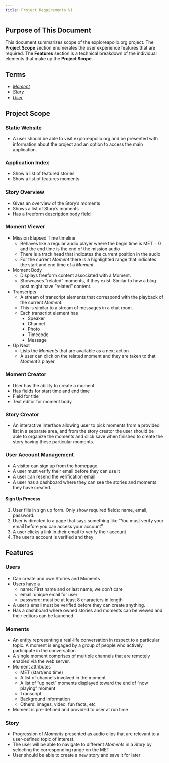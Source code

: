 ```yaml
---
title: Project Requirements V1
---
```


## Purpose of This Document
This document summarizes scope of the exploreapollo.org project. The **Project Scope** section enumerates the user experience features that are required. The **Features** section is a technical breakdown of the individual elements that make up the **Project Scope**.

## Terms
* [*Moment*](#moments)
* [*Story*](#story)
* [*User*](#users)

## Project Scope
### Static Website
* A user should be able to visit exploreapollo.org and be presented with information about the project and an option to access the main application.

### Application Index
* Show a list of featured stories
* Show a list of features moments

### Story Overview
* Gives an overview of the Story’s moments
* Shows a list of Story’s moments
* Has a freeform description body field

### Moment Viewer
* Mission Elapsed Time timeline
  * Behaves like a regular audio player where the begin time is MET = 0 and the end time is the end of the mission audio
  * There is a track head that indicates the current position in the audio
  * For the current *Moment* there is a highlighted range that indicates the start and end time of a *Moment*.
* Moment Body
  * Displays freeform content associated with a Moment.
  * Showcases “related” moments, if they exist. Similar to how a blog post might have “related” content.
* Transcripts
  * A stream of transcript elements that correspond with the playback of the current *Moment*.
  * This is similar to a stream of messages in a chat room.
  * Each transcript element has
    * Speaker
    * Channel
    * Photo
    * Timecode
    * Message
* Up Next
  *  Lists the *Moments* that are available as a next action
  * A user can click on the related moment and they are taken to that *Moment’s* player

### Moment Creator
* User has the ability to create a moment
* Has fields for start time and end time
* Field for title
* Text editor for moment body

### Story Creator
* An interactive interface allowing user to pick moments from a provided list in a separate area, and from the story creator the user should be able to organize the moments and click save when finished to create the story having these particular moments.

### User Account Management
* A visitor can sign up from the homepage
* A user must verify their email before they can use it
* A user can resend the verification email
* A user has a dashboard where they can see the stories and moments they have created.

#### Sign Up Process
1.  User fills in sign up form. Only show required fields: name, email, password.
2.  User is directed to a page that says something like “You must verify your email before you can access your account”.
3.  A user clicks a link in their email to verify their account
4.  The user’s account is verified and they

## Features

### Users
* Can create and own Stories and Moments
* Users have a
  * name: First name and or last name, we don’t care
  * email: unique email for user
  * password: must be at least 8 characters in length
* A user’s email must be verified before they can create anything.
* Has a dashboard where owned stories and moments can be viewed and their editors can be launched

### Moments
* An entity representing a real-life conversation in respect to a particular topic. A moment is engaged by a group of people who actively participate in the conversation
* A single moment comprises of multiple channels that are remotely enabled via the web server.
* Moment attributes
  * MET (start/end time)
  * A list of channels involved in the moment
  * A list of “up next” moments displayed toward the end of “now playing” moment
  * Transcript
  * Background information
  * Others: images, video, fun facts, etc
* Moment is pre-defined and provided to user at run time

### Story
*  Progression of *Moments* presented as audio clips that are relevant to a user-defined topic of interest.
* The user will be able to navigate to different *Moments* in a *Story* by selecting the corresponding range on the MET
* User should be able to create a new story and save it for later

